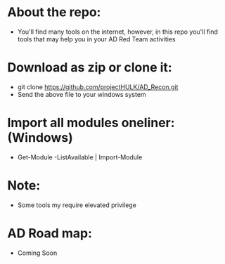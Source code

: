 # About the repo:
* You'll find many tools on the internet, however, in this repo you'll find tools that may help you in your AD Red Team activities

# Download as zip or clone it:
* git clone https://github.com/projectHULK/AD_Recon.git
* Send the above file to your windows system

# Import all modules oneliner: (Windows)
* Get-Module -ListAvailable | Import-Module

# Note:
* Some tools my require  elevated privilege

# AD Road map:
* Coming Soon
